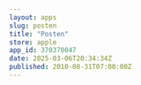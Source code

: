 ```yaml
---
layout: apps
slug: posten
title: "Posten"
store: apple
app_id: 370370047
date: 2025-03-06T20:34:34Z
published: 2010-08-31T07:00:00Z
---
```

